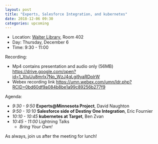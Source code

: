 ```yaml
---
layout: post
title: "Experts, Salesforce Integration, and kubernetes"
date: 2018-12-06 09:30
categories: upcoming
---
```


- Location: [Walter Library](http://campusmaps.umn.edu/walter-library), Room 402
- Day: Thursday, December 6
- Time: 9:30 - 11:00

Recording:

- Mp4 contains presentation and audio only (56MB) https://drive.google.com/open?id=1_XtuUu8mrlx7Np_WzJ4qLgi9yaRDplrW
- Webex recording link https://umn.webex.com/umn/ldr.php?RCID=0bd60df9a084b8be1a99c89256b277f9

Agenda:

- *9:30 - 9:50* **Experts@Minnesota Project**, David Naughton
- *9:50 - 10:10* **Salesforce side of Destiny One Integration**, Eric Fournier
- *10:10 - 10:45* **kubernetes at Target**, Ben Zvan
- *10:45 - 11:00* Lightning Talks
  - _Bring Your Own!_

As always, join us after the meeting for lunch!
